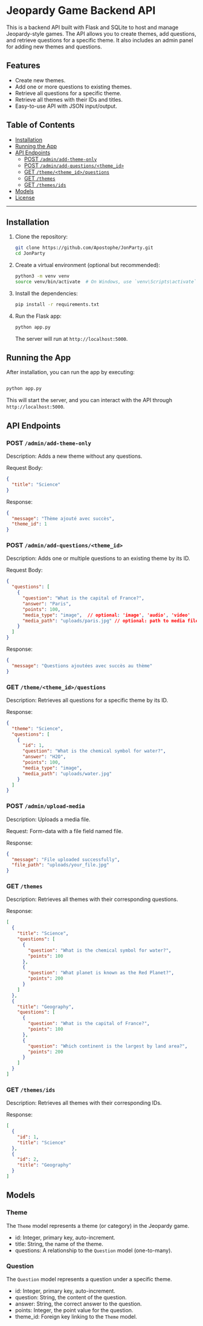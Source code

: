 # Jeopardy Game Backend API

This is a backend API built with Flask and SQLite to host and manage Jeopardy-style games. The API allows you to create themes, add questions, and retrieve questions for a specific theme. It also includes an admin panel for adding new themes and questions.

## Features

- Create new themes.
- Add one or more questions to existing themes.
- Retrieve all questions for a specific theme.
- Retrieve all themes with their IDs and titles.
- Easy-to-use API with JSON input/output.

## Table of Contents

- [Installation](#installation)
- [Running the App](#running-the-app)
- [API Endpoints](#api-endpoints)
  - [POST `/admin/add-theme-only`](#post-adminadd-theme-only)
  - [POST `/admin/add-questions/<theme_id>`](#post-adminadd-questionstheme_id)
  - [GET `/theme/<theme_id>/questions`](#get-themetheme_idquestions)
  - [GET `/themes`](#get-themes)
  - [GET `/themes/ids`](#get-themesids)
- [Models](#models)
- [License](#license)

---

## Installation

1. Clone the repository:

   ```bash
   git clone https://github.com/Apostophe/JonParty.git
   cd JonParty
   ```

2. Create a virtual environment (optional but recommended):

    ```bash
    python3 -m venv venv
    source venv/bin/activate  # On Windows, use `venv\Scripts\activate`
    ```

3. Install the dependencies:

    ```bash
    pip install -r requirements.txt
    ```

4. Run the Flask app:

    ```bash
    python app.py
    ```

    The server will run at `http://localhost:5000`.


## Running the App

After installation, you can run the app by executing:

```bash

python app.py

```

This will start the server, and you can interact with the API through `http://localhost:5000`.

## API Endpoints
### POST `/admin/add-theme-only`

Description: Adds a new theme without any questions.

Request Body:

```json
{
  "title": "Science"
}
```

Response:

```json
{
  "message": "Thème ajouté avec succès",
  "theme_id": 1
}
```

### POST `/admin/add-questions/<theme_id>`

Description: Adds one or multiple questions to an existing theme by its ID.

Request Body:

```json
{
  "questions": [
    {
      "question": "What is the capital of France?",
      "answer": "Paris",
      "points": 100,
      "media_type": "image",  // optional: 'image', 'audio', 'video'
      "media_path": "uploads/paris.jpg" // optional: path to media file
    }
  ]
}
```

Response:

```json
{
  "message": "Questions ajoutées avec succès au thème"
}
```

### GET `/theme/<theme_id>/questions`

Description: Retrieves all questions for a specific theme by its ID.

Response:

```json
{
  "theme": "Science",
  "questions": [
    {
      "id": 1,
      "question": "What is the chemical symbol for water?",
      "answer": "H2O",
      "points": 100,
      "media_type": "image",
      "media_path": "uploads/water.jpg"
    }
  ]
}
```

### POST `/admin/upload-media`

Description: Uploads a media file.

Request: Form-data with a file field named file.

Response:

```json
{
  "message": "File uploaded successfully",
  "file_path": "uploads/your_file.jpg"
}
```


### GET `/themes`

Description: Retrieves all themes with their corresponding questions.

Response:

```json
[
  {
    "title": "Science",
    "questions": [
      {
        "question": "What is the chemical symbol for water?",
        "points": 100
      },
      {
        "question": "What planet is known as the Red Planet?",
        "points": 200
      }
    ]
  },
  {
    "title": "Geography",
    "questions": [
      {
        "question": "What is the capital of France?",
        "points": 100
      },
      {
        "question": "Which continent is the largest by land area?",
        "points": 200
      }
    ]
  }
]
```

### GET `/themes/ids`

Description: Retrieves all themes with their corresponding IDs.

Response:

```json
[
  {
    "id": 1,
    "title": "Science"
  },
  {
    "id": 2,
    "title": "Geography"
  }
]
```

## Models
### Theme

The `Theme` model represents a theme (or category) in the Jeopardy game.

- id: Integer, primary key, auto-increment.
- title: String, the name of the theme.
- questions: A relationship to the `Question` model (one-to-many).

### Question

The `Question` model represents a question under a specific theme.

- id: Integer, primary key, auto-increment.
- question: String, the content of the question.
- answer: String, the correct answer to the question.
- points: Integer, the point value for the question.
- theme_id: Foreign key linking to the `Theme` model.